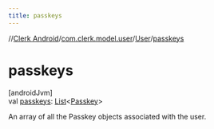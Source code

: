 ```yaml
---
title: passkeys
---
```

//[Clerk Android](../../../index.html)/[com.clerk.model.user](../index.html)/[User](index.html)/[passkeys](passkeys.html)



# passkeys



[androidJvm]\
val [passkeys](passkeys.html): [List](https://kotlinlang.org/api/latest/jvm/stdlib/kotlin-stdlib/kotlin.collections/-list/index.html)&lt;[Passkey](../../com.clerk.model.passkey/-passkey/index.html)&gt;



An array of all the Passkey objects associated with the user.




